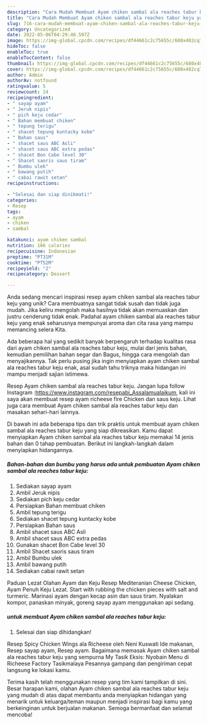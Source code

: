 ```yaml
---
description: "Cara Mudah Membuat Ayam chiken sambal ala reaches tabur keju yang Lezat Sekali"
title: "Cara Mudah Membuat Ayam chiken sambal ala reaches tabur keju yang Lezat Sekali"
slug: 716-cara-mudah-membuat-ayam-chiken-sambal-ala-reaches-tabur-keju-yang-lezat-sekali
category: Uncategorized
date: 2022-05-06T04:29:40.597Z
image: https://img-global.cpcdn.com/recipes/df44661c2c75655c/680x482cq70/ayam-chiken-sambal-ala-reaches-tabur-keju-foto-resep-utama.jpg
hideToc: false
enableToc: true
enableTocContent: false
thumbnail: https://img-global.cpcdn.com/recipes/df44661c2c75655c/680x482cq70/ayam-chiken-sambal-ala-reaches-tabur-keju-foto-resep-utama.jpg
cover: https://img-global.cpcdn.com/recipes/df44661c2c75655c/680x482cq70/ayam-chiken-sambal-ala-reaches-tabur-keju-foto-resep-utama.jpg
author: Admin
authorAv: notfound
ratingvalue: 5
reviewcount: 24
recipeingredient:
- " sayap ayam"
- " Jeruk nipis"
- " pich keju cedar"
- " Bahan membuat chiken"
- " tepung terigu"
- " shacet tepung kuntacky kobe"
- " Bahan saus"
- " shacet saus ABC Asli"
- " shacet saus ABC extra pedas"
- " shacet Bon Cabe level 30"
- " Shacet saoris saus tiram"
- " Bumbu ulek"
- " bawang putih"
- " cabai rawit setan"
recipeinstructions:

- "Selesai dan siap dinikmati!"
categories:
- Resep
tags:
- ayam
- chiken
- sambal

katakunci: ayam chiken sambal 
nutrition: 166 calories
recipecuisine: Indonesian
preptime: "PT31M"
cooktime: "PT52M"
recipeyield: "2"
recipecategory: Dessert

---
```





Anda sedang mencari inspirasi resep ayam chiken sambal ala reaches tabur keju yang unik? Cara membuatnya sangat tidak susah dan tidak juga mudah. Jika keliru mengolah maka hasilnya tidak akan memuaskan dan justru cenderung tidak enak. Padahal ayam chiken sambal ala reaches tabur keju yang enak seharusnya mempunyai aroma dan cita rasa yang mampu memancing selera Kita.





Ada beberapa hal yang sedikit banyak berpengaruh terhadap kualitas rasa dari ayam chiken sambal ala reaches tabur keju, mulai dari jenis bahan, kemudian pemilihan bahan segar dan Bagus, hingga cara mengolah dan menyajikannya. Tak perlu pusing jika ingin menyiapkan ayam chiken sambal ala reaches tabur keju enak,      asal sudah tahu triknya maka hidangan ini mampu menjadi sajian istimewa.














Resep Ayam chiken sambal ala reaches tabur keju. Jangan lupa follow Instagram :https://www.instagram.com/resepabi_Assalamualaikum, kali ini saya akan membuat resep ayam richeese fire Chicken dan saus keju. Lihat juga cara membuat Ayam chiken sambal ala reaches tabur keju dan masakan sehari-hari lainnya.






Di bawah ini ada beberapa tips dan trik praktis untuk membuat ayam chiken sambal ala reaches tabur keju yang siap dikreasikan. Kamu dapat menyiapkan Ayam chiken sambal ala reaches tabur keju memakai 14 jenis bahan dan 0 tahap pembuatan. Berikut ini langkah-langkah dalam menyiapkan hidangannya.

<!--inarticleads1-->

##### Bahan-bahan dan bumbu yang harus ada untuk pembuatan Ayam chiken sambal ala reaches tabur keju:

1. Sediakan  sayap ayam
1. Ambil  Jeruk nipis
1. Sediakan  pich keju cedar
1. Persiapkan  Bahan membuat chiken
1. Ambil  tepung terigu
1. Sediakan  shacet tepung kuntacky kobe
1. Persiapkan  Bahan saus
1. Ambil  shacet saus ABC Asli
1. Ambil  shacet saus ABC extra pedas
1. Gunakan  shacet Bon Cabe level 30
1. Ambil  Shacet saoris saus tiram
1. Ambil  Bumbu ulek
1. Ambil  bawang putih
1. Sediakan  cabai rawit setan


Paduan Lezat Olahan Ayam dan Keju Resep Mediteranian Cheese Chicken, Ayam Penuh Keju Lezat. Start with rubbing the chicken pieces with salt and turmeric. Marinasi ayam dengan kecap asin dan saus tiram. Nyalakan kompor, panaskan minyak, goreng sayap ayam menggunakan api sedang. 

<!--inarticleads2-->

#####  untuk membuat Ayam chiken sambal ala reaches tabur keju:


1. Selesai dan siap dihidangkan!

Resep Spicy Chicken Wings ala Richeese oleh Neni Kuswati Ide makanan, Resep sayap ayam, Resep ayam. Bagaimana memasak Ayam chiken sambal ala reaches tabur keju yang sempurna My Tasik Eksis: Nyobain Menu di Richeese Factory Tasikmalaya Pesannya gampang dan pengiriman cepat langsung ke lokasi kamu. 

Terima kasih telah menggunakan resep yang tim kami tampilkan di sini. Besar harapan kami, olahan Ayam chiken sambal ala reaches tabur keju yang mudah di atas dapat membantu anda menyiapkan hidangan yang menarik untuk keluarga/teman maupun menjadi inspirasi bagi kamu yang berkeinginan untuk berjualan makanan. Semoga bermanfaat dan selamat mencoba!
